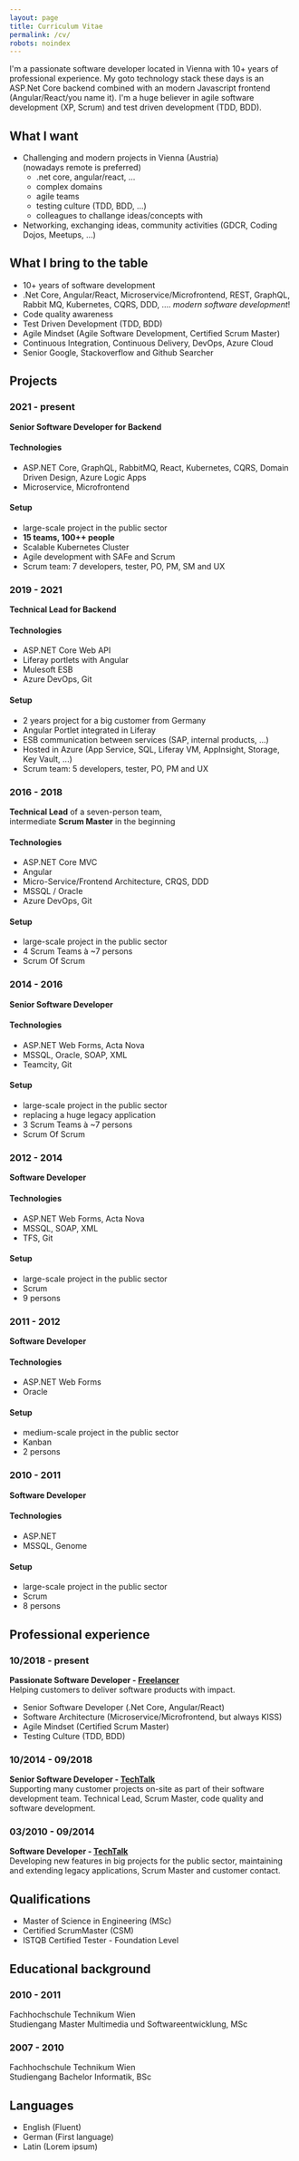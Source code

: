 ```yaml
---
layout: page
title: Curriculum Vitae
permalink: /cv/
robots: noindex
---
```

I'm a passionate software developer located in Vienna with 10+ years of professional experience. My goto technology stack these days is an ASP.Net Core backend combined with an modern Javascript frontend (Angular/React/you name it). I'm a huge believer in agile software development (XP, Scrum) and test driven development (TDD, BDD).

## What I want
 - Challenging and modern projects in Vienna (Austria)<br />(nowadays remote is preferred)
   - .net core, angular/react, ...
   - complex domains
   - agile teams
   - testing culture (TDD, BDD, ...)
   - colleagues to challange ideas/concepts with
 - Networking, exchanging ideas, community activities (GDCR, Coding Dojos, Meetups, ...)

## What I bring to the table
 - 10+ years of software development
 - .Net Core, Angular/React, Microservice/Microfrontend, REST, GraphQL, Rabbit MQ, Kubernetes, CQRS, DDD, .... _modern software development_!
 - Code quality awareness
 - Test Driven Development (TDD, BDD)
 - Agile Mindset (Agile Software Development, Certified Scrum Master)
 - Continuous Integration, Continuous Delivery, DevOps, Azure Cloud
 - Senior Google, Stackoverflow and Github Searcher

## Projects
### 2021 - present
**Senior Software Developer for Backend**

#### Technologies
 - ASP.NET Core, GraphQL, RabbitMQ, React, Kubernetes, CQRS, Domain Driven Design, Azure Logic Apps
 - Microservice, Microfrontend

#### Setup
 - large-scale project in the public sector
 - **15 teams, 100++ people**
 - Scalable Kubernetes Cluster
 - Agile development with SAFe and Scrum
 - Scrum team: 7 developers, tester, PO, PM, SM and UX

### 2019 - 2021
**Technical Lead for Backend**

#### Technologies
 - ASP.NET Core Web API
 - Liferay portlets with Angular
 - Mulesoft ESB
 - Azure DevOps, Git

#### Setup
 - 2 years project for a big customer from Germany
 - Angular Portlet integrated in Liferay
 - ESB communication between services (SAP, internal products, ...)
 - Hosted in Azure (App Service, SQL, Liferay VM, AppInsight, Storage, Key Vault, ...)
 - Scrum team: 5 developers, tester, PO, PM and UX

### 2016 - 2018
**Technical Lead** of a seven-person team,<br />
intermediate **Scrum Master** in the beginning

#### Technologies
 - ASP.NET Core MVC
 - Angular
 - Micro-Service/Frontend Architecture, CRQS, DDD
 - MSSQL / Oracle
 - Azure DevOps, Git

#### Setup
 - large-scale project in the public sector
 - 4 Scrum Teams à ~7 persons
 - Scrum Of Scrum

### 2014 - 2016
**Senior Software Developer**

#### Technologies
 - ASP.NET Web Forms, Acta Nova
 - MSSQL, Oracle, SOAP, XML
 - Teamcity, Git

#### Setup
 - large-scale project in the public sector
 - replacing a huge legacy application
 - 3 Scrum Teams à ~7 persons
 - Scrum Of Scrum

### 2012 - 2014
**Software Developer**
 
#### Technologies
 - ASP.NET Web Forms, Acta Nova
 - MSSQL, SOAP, XML
 - TFS, Git
 
#### Setup
 - large-scale project in the public sector
 - Scrum
 - 9 persons

### 2011 - 2012
**Software Developer**
 
#### Technologies
 - ASP.NET Web Forms
 - Oracle
 
#### Setup 
 - medium-scale project in the public sector
 - Kanban
 - 2 persons

### 2010 - 2011
**Software Developer**
 
#### Technologies
 - ASP.NET 
 - MSSQL, Genome

#### Setup
 - large-scale project in the public sector
 - Scrum
 - 8 persons

## Professional experience

### 10/2018 - present
**Passionate Software Developer - [Freelancer](https://matthiaslischka.at/)<br />**
Helping customers to deliver software products with impact.
 - Senior Software Developer (.Net Core, Angular/React)
 - Software Architecture (Microservice/Microfrontend, but always KISS)
 - Agile Mindset (Certified Scrum Master)
 - Testing Culture (TDD, BDD)

### 10/2014 - 09/2018
**Senior Software Developer - [TechTalk](https://www.techtalk.at)<br />**
Supporting many customer projects on-site as part of their software development team. Technical Lead, Scrum Master, code quality and software development.

### 03/2010 - 09/2014
**Software Developer - [TechTalk](https://www.techtalk.at)<br />**
Developing new features in big projects for the public sector, maintaining and extending legacy applications, Scrum Master and customer contact.

## Qualifications
 - Master of Science in Engineering (MSc)
 - Certified ScrumMaster (CSM)
 - ISTQB Certified Tester - Foundation Level
 
## Educational background

### 2010 - 2011
Fachhochschule Technikum Wien<br />
Studiengang Master Multimedia und Softwareentwicklung, MSc

### 2007 - 2010
Fachhochschule Technikum Wien<br />
Studiengang Bachelor Informatik, BSc

## Languages
 - English (Fluent)
 - German (First language)
 - Latin (Lorem ipsum)
